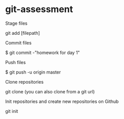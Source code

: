 # git-assessment
Stage files

git add [filepath]

Commit files

$ git commit -"homework for day 1"

Push files

$ git push -u origin master

Clone repositories

git clone (you can also clone from a git url)

Init repositories and create new repositories on Github

git init
